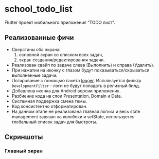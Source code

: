 # school_todo_list

Flutter проект мобильного приложения "TODO лист".

## Реализованные фичи
- Сверстаны оба экрана: 
    1. основной экран со списком всех задач,
    2. экран создания/редактирования задачи.
- Реализован свайп по задаче слева (Выполнить) и справа (Удалить).
- При нажатии на иконку с глазом будут показываться/скрываться выполненные задачи.
- Логирование с помощью пакета [logger](https://pub.dev/packages/logger). Используется фильтр `DevelopmentFilter` - логи не будут попадать в релизный билд.
- Добавлена иконка для Android версии приложения.
- Разбиение кода на слои Presentation, Domain и Data.
- Системная поддержка смена темы.
- Код консистентно отформатирован.
- На данном этапе не реализована главная логика и весь state management завязан на коллбеки и setState, используется глобальный список задач для быстроты.

## Скриншоты
### Главный экран
